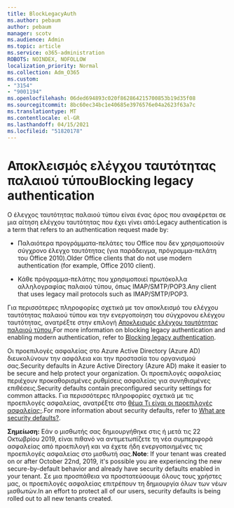 ```yaml
---
title: BlockLegacyAuth
ms.author: pebaum
author: pebaum
manager: scotv
ms.audience: Admin
ms.topic: article
ms.service: o365-administration
ROBOTS: NOINDEX, NOFOLLOW
localization_priority: Normal
ms.collection: Adm_O365
ms.custom:
- "3154"
- "9001194"
ms.openlocfilehash: 06ded694893c020f862864215700853b19d35f08
ms.sourcegitcommit: 8bc60ec34bc1e40685e3976576e04a2623f63a7c
ms.translationtype: MT
ms.contentlocale: el-GR
ms.lasthandoff: 04/15/2021
ms.locfileid: "51820178"
---
```

# <a name="blocking-legacy-authentication"></a><span data-ttu-id="b6edf-102">Αποκλεισμός ελέγχου ταυτότητας παλαιού τύπου</span><span class="sxs-lookup"><span data-stu-id="b6edf-102">Blocking legacy authentication</span></span>

<span data-ttu-id="b6edf-103">Ο έλεγχος ταυτότητας παλαιού τύπου είναι ένας όρος που αναφέρεται σε μια αίτηση ελέγχου ταυτότητας που έχει γίνει από:</span><span class="sxs-lookup"><span data-stu-id="b6edf-103">Legacy authentication is a term that refers to an authentication request made by:</span></span>

- <span data-ttu-id="b6edf-104">Παλαιότερα προγράμματα-πελάτες του Office που δεν χρησιμοποιούν σύγχρονο έλεγχο ταυτότητας (για παράδειγμα, πρόγραμμα-πελάτη του Office 2010).</span><span class="sxs-lookup"><span data-stu-id="b6edf-104">Older Office clients that do not use modern authentication (for example, Office 2010 client).</span></span>

- <span data-ttu-id="b6edf-105">Κάθε πρόγραμμα-πελάτης που χρησιμοποιεί πρωτόκολλα αλληλογραφίας παλαιού τύπου, όπως IMAP/SMTP/POP3.</span><span class="sxs-lookup"><span data-stu-id="b6edf-105">Any client that uses legacy mail protocols such as IMAP/SMTP/POP3.</span></span>

<span data-ttu-id="b6edf-106">Για περισσότερες πληροφορίες σχετικά με τον αποκλεισμό του ελέγχου ταυτότητας παλαιού τύπου και την ενεργοποίηση του σύγχρονου ελέγχου ταυτότητας, ανατρέξτε στην επιλογή [Αποκλεισμός ελέγχου ταυτότητας παλαιού τύπου.](https://docs.microsoft.com/azure/active-directory/conditional-access/concept-conditional-access-block-legacy-authentication)</span><span class="sxs-lookup"><span data-stu-id="b6edf-106">For more information on blocking legacy authentication and enabling modern authentication, refer to [Blocking legacy authentication](https://docs.microsoft.com/azure/active-directory/conditional-access/concept-conditional-access-block-legacy-authentication).</span></span>

<span data-ttu-id="b6edf-107">Οι προεπιλογές ασφαλείας στο Azure Active Directory (Azure AD) διευκολύνουν την ασφάλεια και την προστασία του οργανισμού σας.</span><span class="sxs-lookup"><span data-stu-id="b6edf-107">Security defaults in Azure Active Directory (Azure AD) make it easier to be secure and help protect your organization.</span></span> <span data-ttu-id="b6edf-108">Οι προεπιλογές ασφαλείας περιέχουν προκαθορισμένες ρυθμίσεις ασφαλείας για συνηθισμένες επιθέσεις.</span><span class="sxs-lookup"><span data-stu-id="b6edf-108">Security defaults contain preconfigured security settings for common attacks.</span></span>
<span data-ttu-id="b6edf-109">Για περισσότερες πληροφορίες σχετικά με τις προεπιλογές ασφαλείας, ανατρέξτε στο [θέμα Τι είναι οι προεπιλογές ασφαλείας;](https://docs.microsoft.com/azure/active-directory/fundamentals/concept-fundamentals-security-defaults).</span><span class="sxs-lookup"><span data-stu-id="b6edf-109">For more information about security defaults, refer to [What are security defaults?](https://docs.microsoft.com/azure/active-directory/fundamentals/concept-fundamentals-security-defaults).</span></span> 

<span data-ttu-id="b6edf-110">**Σημείωση:** Εάν ο μισθωτής σας δημιουργήθηκε στις ή μετά τις 22 Οκτωβρίου 2019, είναι πιθανό να αντιμετωπίζετε τη νέα συμπεριφορά ασφαλείας από προεπιλογή και να έχετε ήδη ενεργοποιημένες τις προεπιλογές ασφαλείας στο μισθωτή σας.</span><span class="sxs-lookup"><span data-stu-id="b6edf-110">**Note**:  If your tenant was created on or after October 22nd, 2019, it's possible you are experiencing the new secure-by-default behavior and already have security defaults enabled in your tenant.</span></span>  <span data-ttu-id="b6edf-111">Σε μια προσπάθεια να προστατεύσουμε όλους τους χρήστες μας, οι προεπιλογές ασφαλείας επιτρέπουν τη δημιουργία όλων των νέων μισθωτών.</span><span class="sxs-lookup"><span data-stu-id="b6edf-111">In an effort to protect all of our users, security defaults is being rolled out to all new tenants created.</span></span>
